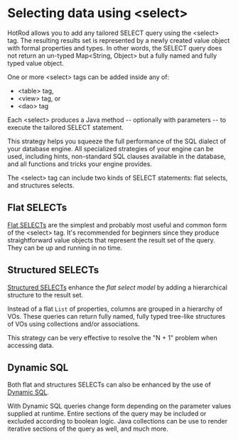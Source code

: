 # Selecting data using &lt;select>

HotRod allows you to add any tailored SELECT query using the &lt;select> tag. The resulting results set is represented by 
a newly created value object with formal properties and types. In other words, the SELECT query does not return an 
un-typed Map&lt;String, Object> but a fully named and fully typed value object.

One or more &lt;select> tags can be added inside any of:

 - &lt;table> tag,
 - &lt;view> tag, or
 -  &lt;dao> tag

Each &lt;select> produces a Java method -- optionally with parameters -- to execute the tailored SELECT statement.

This strategy helps you squeeze the full performance of the SQL dialect of your database engine. All specialized strategies of your engine can be used, including hints, non-standard SQL clauses available in the database, and all functions and tricks your engine provides.

The &lt;select> tag can include two kinds of SELECT statements: flat selects, and structures selects.

## Flat SELECTs

[Flat SELECTs](nitro-flat-selects.md) are the simplest and probably most useful and common form of the &lt;select> tag. It's recommended for beginners since they produce straightforward value objects that represent the result set of the query. They can be up and running in no time.

## Structured SELECTs

[Structured SELECTs](nitro-structured-selects.md) enhance the *flat select model* by adding a hierarchical structure to the result set.

Instead of a flat `List` of properties, columns are grouped in a hierarchy of VOs. These queries can return fully named, fully typed
tree-like structures of VOs using collections and/or associations.

This strategy can be very effective to resolve the "N + 1" problem when accessing data.

## Dynamic SQL

Both flat and structures SELECTs can also be enhanced by the use of [Dynamic SQL](dynamic-sql.md).

With Dynamic SQL queries change form depending on the parameter values supplied at runtime. Entire sections of the query may be included or excluded according to boolean logic. Java collections can be use to render iterative sections of the query as well, and much more.
 
